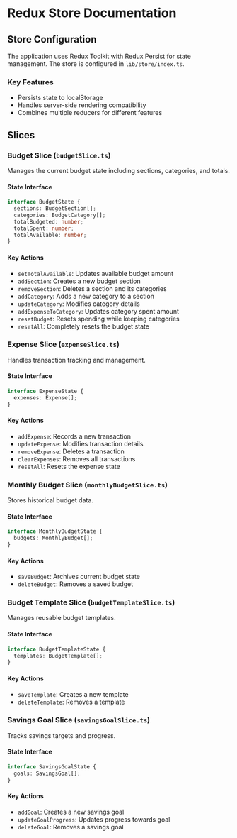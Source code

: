 # Redux Store Documentation

## Store Configuration
The application uses Redux Toolkit with Redux Persist for state management. The store is configured in `lib/store/index.ts`.

### Key Features
- Persists state to localStorage
- Handles server-side rendering compatibility
- Combines multiple reducers for different features

## Slices

### Budget Slice (`budgetSlice.ts`)
Manages the current budget state including sections, categories, and totals.

#### State Interface
```typescript
interface BudgetState {
  sections: BudgetSection[];
  categories: BudgetCategory[];
  totalBudgeted: number;
  totalSpent: number;
  totalAvailable: number;
}
```

#### Key Actions
- `setTotalAvailable`: Updates available budget amount
- `addSection`: Creates a new budget section
- `removeSection`: Deletes a section and its categories
- `addCategory`: Adds a new category to a section
- `updateCategory`: Modifies category details
- `addExpenseToCategory`: Updates category spent amount
- `resetBudget`: Resets spending while keeping categories
- `resetAll`: Completely resets the budget state

### Expense Slice (`expenseSlice.ts`)
Handles transaction tracking and management.

#### State Interface
```typescript
interface ExpenseState {
  expenses: Expense[];
}
```

#### Key Actions
- `addExpense`: Records a new transaction
- `updateExpense`: Modifies transaction details
- `removeExpense`: Deletes a transaction
- `clearExpenses`: Removes all transactions
- `resetAll`: Resets the expense state

### Monthly Budget Slice (`monthlyBudgetSlice.ts`)
Stores historical budget data.

#### State Interface
```typescript
interface MonthlyBudgetState {
  budgets: MonthlyBudget[];
}
```

#### Key Actions
- `saveBudget`: Archives current budget state
- `deleteBudget`: Removes a saved budget

### Budget Template Slice (`budgetTemplateSlice.ts`)
Manages reusable budget templates.

#### State Interface
```typescript
interface BudgetTemplateState {
  templates: BudgetTemplate[];
}
```

#### Key Actions
- `saveTemplate`: Creates a new template
- `deleteTemplate`: Removes a template

### Savings Goal Slice (`savingsGoalSlice.ts`)
Tracks savings targets and progress.

#### State Interface
```typescript
interface SavingsGoalState {
  goals: SavingsGoal[];
}
```

#### Key Actions
- `addGoal`: Creates a new savings goal
- `updateGoalProgress`: Updates progress towards goal
- `deleteGoal`: Removes a savings goal
